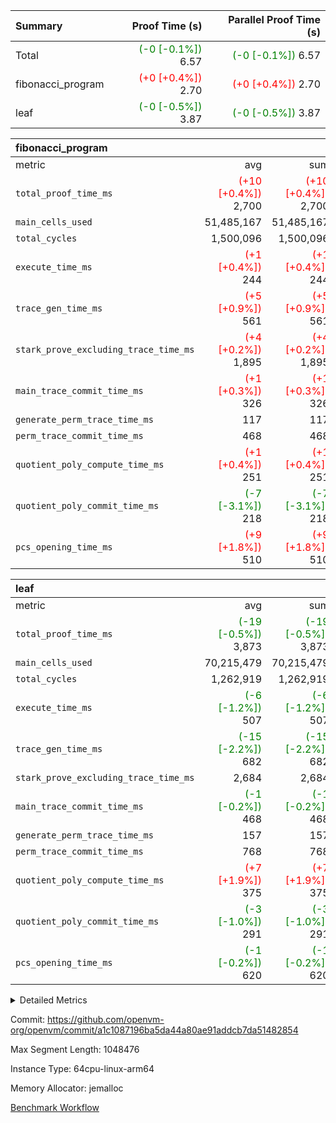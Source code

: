 | Summary | Proof Time (s) | Parallel Proof Time (s) |
|:---|---:|---:|
| Total | <span style='color: green'>(-0 [-0.1%])</span> 6.57 | <span style='color: green'>(-0 [-0.1%])</span> 6.57 |
| fibonacci_program | <span style='color: red'>(+0 [+0.4%])</span> 2.70 | <span style='color: red'>(+0 [+0.4%])</span> 2.70 |
| leaf | <span style='color: green'>(-0 [-0.5%])</span> 3.87 | <span style='color: green'>(-0 [-0.5%])</span> 3.87 |


| fibonacci_program |||||
|:---|---:|---:|---:|---:|
|metric|avg|sum|max|min|
| `total_proof_time_ms ` | <span style='color: red'>(+10 [+0.4%])</span> 2,700 | <span style='color: red'>(+10 [+0.4%])</span> 2,700 | <span style='color: red'>(+10 [+0.4%])</span> 2,700 | <span style='color: red'>(+10 [+0.4%])</span> 2,700 |
| `main_cells_used     ` |  51,485,167 |  51,485,167 |  51,485,167 |  51,485,167 |
| `total_cycles        ` |  1,500,096 |  1,500,096 |  1,500,096 |  1,500,096 |
| `execute_time_ms     ` | <span style='color: red'>(+1 [+0.4%])</span> 244 | <span style='color: red'>(+1 [+0.4%])</span> 244 | <span style='color: red'>(+1 [+0.4%])</span> 244 | <span style='color: red'>(+1 [+0.4%])</span> 244 |
| `trace_gen_time_ms   ` | <span style='color: red'>(+5 [+0.9%])</span> 561 | <span style='color: red'>(+5 [+0.9%])</span> 561 | <span style='color: red'>(+5 [+0.9%])</span> 561 | <span style='color: red'>(+5 [+0.9%])</span> 561 |
| `stark_prove_excluding_trace_time_ms` | <span style='color: red'>(+4 [+0.2%])</span> 1,895 | <span style='color: red'>(+4 [+0.2%])</span> 1,895 | <span style='color: red'>(+4 [+0.2%])</span> 1,895 | <span style='color: red'>(+4 [+0.2%])</span> 1,895 |
| `main_trace_commit_time_ms` | <span style='color: red'>(+1 [+0.3%])</span> 326 | <span style='color: red'>(+1 [+0.3%])</span> 326 | <span style='color: red'>(+1 [+0.3%])</span> 326 | <span style='color: red'>(+1 [+0.3%])</span> 326 |
| `generate_perm_trace_time_ms` |  117 |  117 |  117 |  117 |
| `perm_trace_commit_time_ms` |  468 |  468 |  468 |  468 |
| `quotient_poly_compute_time_ms` | <span style='color: red'>(+1 [+0.4%])</span> 251 | <span style='color: red'>(+1 [+0.4%])</span> 251 | <span style='color: red'>(+1 [+0.4%])</span> 251 | <span style='color: red'>(+1 [+0.4%])</span> 251 |
| `quotient_poly_commit_time_ms` | <span style='color: green'>(-7 [-3.1%])</span> 218 | <span style='color: green'>(-7 [-3.1%])</span> 218 | <span style='color: green'>(-7 [-3.1%])</span> 218 | <span style='color: green'>(-7 [-3.1%])</span> 218 |
| `pcs_opening_time_ms ` | <span style='color: red'>(+9 [+1.8%])</span> 510 | <span style='color: red'>(+9 [+1.8%])</span> 510 | <span style='color: red'>(+9 [+1.8%])</span> 510 | <span style='color: red'>(+9 [+1.8%])</span> 510 |

| leaf |||||
|:---|---:|---:|---:|---:|
|metric|avg|sum|max|min|
| `total_proof_time_ms ` | <span style='color: green'>(-19 [-0.5%])</span> 3,873 | <span style='color: green'>(-19 [-0.5%])</span> 3,873 | <span style='color: green'>(-19 [-0.5%])</span> 3,873 | <span style='color: green'>(-19 [-0.5%])</span> 3,873 |
| `main_cells_used     ` |  70,215,479 |  70,215,479 |  70,215,479 |  70,215,479 |
| `total_cycles        ` |  1,262,919 |  1,262,919 |  1,262,919 |  1,262,919 |
| `execute_time_ms     ` | <span style='color: green'>(-6 [-1.2%])</span> 507 | <span style='color: green'>(-6 [-1.2%])</span> 507 | <span style='color: green'>(-6 [-1.2%])</span> 507 | <span style='color: green'>(-6 [-1.2%])</span> 507 |
| `trace_gen_time_ms   ` | <span style='color: green'>(-15 [-2.2%])</span> 682 | <span style='color: green'>(-15 [-2.2%])</span> 682 | <span style='color: green'>(-15 [-2.2%])</span> 682 | <span style='color: green'>(-15 [-2.2%])</span> 682 |
| `stark_prove_excluding_trace_time_ms` |  2,684 |  2,684 |  2,684 |  2,684 |
| `main_trace_commit_time_ms` | <span style='color: green'>(-1 [-0.2%])</span> 468 | <span style='color: green'>(-1 [-0.2%])</span> 468 | <span style='color: green'>(-1 [-0.2%])</span> 468 | <span style='color: green'>(-1 [-0.2%])</span> 468 |
| `generate_perm_trace_time_ms` |  157 |  157 |  157 |  157 |
| `perm_trace_commit_time_ms` |  768 |  768 |  768 |  768 |
| `quotient_poly_compute_time_ms` | <span style='color: red'>(+7 [+1.9%])</span> 375 | <span style='color: red'>(+7 [+1.9%])</span> 375 | <span style='color: red'>(+7 [+1.9%])</span> 375 | <span style='color: red'>(+7 [+1.9%])</span> 375 |
| `quotient_poly_commit_time_ms` | <span style='color: green'>(-3 [-1.0%])</span> 291 | <span style='color: green'>(-3 [-1.0%])</span> 291 | <span style='color: green'>(-3 [-1.0%])</span> 291 | <span style='color: green'>(-3 [-1.0%])</span> 291 |
| `pcs_opening_time_ms ` | <span style='color: green'>(-1 [-0.2%])</span> 620 | <span style='color: green'>(-1 [-0.2%])</span> 620 | <span style='color: green'>(-1 [-0.2%])</span> 620 | <span style='color: green'>(-1 [-0.2%])</span> 620 |



<details>
<summary>Detailed Metrics</summary>

| group | num_segments | keygen_time_ms | commit_exe_time_ms |
| --- | --- | --- | --- |
| fibonacci_program | 1 | 250 | 4 | 

| group | air_name | quotient_deg | interactions | constraints |
| --- | --- | --- | --- | --- |
| fibonacci_program | AccessAdapterAir<16> | 2 | 5 | 12 | 
| fibonacci_program | AccessAdapterAir<2> | 2 | 5 | 12 | 
| fibonacci_program | AccessAdapterAir<32> | 2 | 5 | 12 | 
| fibonacci_program | AccessAdapterAir<4> | 2 | 5 | 12 | 
| fibonacci_program | AccessAdapterAir<8> | 2 | 5 | 12 | 
| fibonacci_program | BitwiseOperationLookupAir<8> | 2 | 2 | 4 | 
| fibonacci_program | MemoryMerkleAir<8> | 2 | 4 | 39 | 
| fibonacci_program | PersistentBoundaryAir<8> | 2 | 3 | 7 | 
| fibonacci_program | PhantomAir | 2 | 3 | 5 | 
| fibonacci_program | Poseidon2PeripheryAir<BabyBearParameters>, 1> | 2 | 1 | 286 | 
| fibonacci_program | ProgramAir | 1 | 1 | 4 | 
| fibonacci_program | RangeTupleCheckerAir<2> | 1 | 1 | 4 | 
| fibonacci_program | Rv32HintStoreAir | 2 | 18 | 28 | 
| fibonacci_program | VariableRangeCheckerAir | 1 | 1 | 4 | 
| fibonacci_program | VmAirWrapper<Rv32BaseAluAdapterAir, BaseAluCoreAir<4, 8> | 2 | 20 | 37 | 
| fibonacci_program | VmAirWrapper<Rv32BaseAluAdapterAir, LessThanCoreAir<4, 8> | 2 | 18 | 40 | 
| fibonacci_program | VmAirWrapper<Rv32BaseAluAdapterAir, ShiftCoreAir<4, 8> | 2 | 24 | 91 | 
| fibonacci_program | VmAirWrapper<Rv32BranchAdapterAir, BranchEqualCoreAir<4> | 2 | 11 | 20 | 
| fibonacci_program | VmAirWrapper<Rv32BranchAdapterAir, BranchLessThanCoreAir<4, 8> | 2 | 13 | 35 | 
| fibonacci_program | VmAirWrapper<Rv32CondRdWriteAdapterAir, Rv32JalLuiCoreAir> | 2 | 10 | 18 | 
| fibonacci_program | VmAirWrapper<Rv32JalrAdapterAir, Rv32JalrCoreAir> | 2 | 16 | 20 | 
| fibonacci_program | VmAirWrapper<Rv32LoadStoreAdapterAir, LoadSignExtendCoreAir<4, 8> | 2 | 18 | 33 | 
| fibonacci_program | VmAirWrapper<Rv32LoadStoreAdapterAir, LoadStoreCoreAir<4> | 2 | 17 | 40 | 
| fibonacci_program | VmAirWrapper<Rv32MultAdapterAir, DivRemCoreAir<4, 8> | 2 | 25 | 84 | 
| fibonacci_program | VmAirWrapper<Rv32MultAdapterAir, MulHCoreAir<4, 8> | 2 | 24 | 31 | 
| fibonacci_program | VmAirWrapper<Rv32MultAdapterAir, MultiplicationCoreAir<4, 8> | 2 | 19 | 19 | 
| fibonacci_program | VmAirWrapper<Rv32RdWriteAdapterAir, Rv32AuipcCoreAir> | 2 | 12 | 14 | 
| fibonacci_program | VmConnectorAir | 2 | 5 | 10 | 
| leaf | AccessAdapterAir<2> | 2 | 5 | 12 | 
| leaf | AccessAdapterAir<4> | 2 | 5 | 12 | 
| leaf | AccessAdapterAir<8> | 2 | 5 | 12 | 
| leaf | FriReducedOpeningAir | 2 | 39 | 71 | 
| leaf | JalRangeCheckAir | 2 | 9 | 14 | 
| leaf | NativePoseidon2Air<BabyBearParameters>, 1> | 2 | 136 | 572 | 
| leaf | PhantomAir | 2 | 3 | 5 | 
| leaf | ProgramAir | 1 | 1 | 4 | 
| leaf | VariableRangeCheckerAir | 1 | 1 | 4 | 
| leaf | VmAirWrapper<AluNativeAdapterAir, FieldArithmeticCoreAir> | 2 | 15 | 27 | 
| leaf | VmAirWrapper<BranchNativeAdapterAir, BranchEqualCoreAir<1> | 2 | 11 | 25 | 
| leaf | VmAirWrapper<NativeAdapterAir<2, 0>, PublicValuesCoreAir> | 2 | 11 | 30 | 
| leaf | VmAirWrapper<NativeLoadStoreAdapterAir<1>, NativeLoadStoreCoreAir<1> | 2 | 15 | 20 | 
| leaf | VmAirWrapper<NativeLoadStoreAdapterAir<4>, NativeLoadStoreCoreAir<4> | 2 | 15 | 20 | 
| leaf | VmAirWrapper<NativeVectorizedAdapterAir<4>, FieldExtensionCoreAir> | 2 | 15 | 27 | 
| leaf | VmConnectorAir | 2 | 5 | 10 | 
| leaf | VolatileBoundaryAir | 2 | 4 | 17 | 

| group | air_name | idx | rows | prep_cols | perm_cols | main_cols | cells |
| --- | --- | --- | --- | --- | --- | --- | --- |
| leaf | AccessAdapterAir<2> | 0 | 262,144 |  | 16 | 11 | 7,077,888 | 
| leaf | AccessAdapterAir<4> | 0 | 131,072 |  | 16 | 13 | 3,801,088 | 
| leaf | AccessAdapterAir<8> | 0 | 4,096 |  | 16 | 17 | 135,168 | 
| leaf | FriReducedOpeningAir | 0 | 524,288 |  | 84 | 27 | 58,195,968 | 
| leaf | JalRangeCheckAir | 0 | 65,536 |  | 28 | 12 | 2,621,440 | 
| leaf | NativePoseidon2Air<BabyBearParameters>, 1> | 0 | 65,536 |  | 312 | 398 | 46,530,560 | 
| leaf | PhantomAir | 0 | 32,768 |  | 12 | 6 | 589,824 | 
| leaf | ProgramAir | 0 | 131,072 |  | 8 | 10 | 2,359,296 | 
| leaf | VariableRangeCheckerAir | 0 | 262,144 | 2 | 8 | 1 | 2,359,296 | 
| leaf | VmAirWrapper<AluNativeAdapterAir, FieldArithmeticCoreAir> | 0 | 1,048,576 |  | 36 | 29 | 68,157,440 | 
| leaf | VmAirWrapper<BranchNativeAdapterAir, BranchEqualCoreAir<1> | 0 | 131,072 |  | 28 | 23 | 6,684,672 | 
| leaf | VmAirWrapper<NativeAdapterAir<2, 0>, PublicValuesCoreAir> | 0 | 64 |  | 28 | 27 | 3,520 | 
| leaf | VmAirWrapper<NativeLoadStoreAdapterAir<1>, NativeLoadStoreCoreAir<1> | 0 | 524,288 |  | 40 | 21 | 31,981,568 | 
| leaf | VmAirWrapper<NativeLoadStoreAdapterAir<4>, NativeLoadStoreCoreAir<4> | 0 | 131,072 |  | 40 | 27 | 8,781,824 | 
| leaf | VmAirWrapper<NativeVectorizedAdapterAir<4>, FieldExtensionCoreAir> | 0 | 131,072 |  | 36 | 38 | 9,699,328 | 
| leaf | VmConnectorAir | 0 | 2 | 1 | 16 | 5 | 42 | 
| leaf | VolatileBoundaryAir | 0 | 131,072 |  | 12 | 11 | 3,014,656 | 

| group | air_name | segment | rows | prep_cols | perm_cols | main_cols | cells |
| --- | --- | --- | --- | --- | --- | --- | --- |
| fibonacci_program | AccessAdapterAir<8> | 0 | 32 |  | 16 | 17 | 1,056 | 
| fibonacci_program | BitwiseOperationLookupAir<8> | 0 | 65,536 | 3 | 8 | 2 | 655,360 | 
| fibonacci_program | MemoryMerkleAir<8> | 0 | 256 |  | 16 | 32 | 12,288 | 
| fibonacci_program | PersistentBoundaryAir<8> | 0 | 32 |  | 12 | 20 | 1,024 | 
| fibonacci_program | PhantomAir | 0 | 1 |  | 12 | 6 | 18 | 
| fibonacci_program | Poseidon2PeripheryAir<BabyBearParameters>, 1> | 0 | 256 |  | 8 | 300 | 78,848 | 
| fibonacci_program | ProgramAir | 0 | 4,096 |  | 8 | 10 | 73,728 | 
| fibonacci_program | RangeTupleCheckerAir<2> | 0 | 524,288 | 2 | 8 | 1 | 4,718,592 | 
| fibonacci_program | Rv32HintStoreAir | 0 | 4 |  | 44 | 32 | 304 | 
| fibonacci_program | VariableRangeCheckerAir | 0 | 262,144 | 2 | 8 | 1 | 2,359,296 | 
| fibonacci_program | VmAirWrapper<Rv32BaseAluAdapterAir, BaseAluCoreAir<4, 8> | 0 | 1,048,576 |  | 52 | 36 | 92,274,688 | 
| fibonacci_program | VmAirWrapper<Rv32BaseAluAdapterAir, LessThanCoreAir<4, 8> | 0 | 524,288 |  | 40 | 37 | 40,370,176 | 
| fibonacci_program | VmAirWrapper<Rv32BranchAdapterAir, BranchEqualCoreAir<4> | 0 | 262,144 |  | 28 | 26 | 14,155,776 | 
| fibonacci_program | VmAirWrapper<Rv32BranchAdapterAir, BranchLessThanCoreAir<4, 8> | 0 | 8 |  | 32 | 32 | 512 | 
| fibonacci_program | VmAirWrapper<Rv32CondRdWriteAdapterAir, Rv32JalLuiCoreAir> | 0 | 131,072 |  | 28 | 18 | 6,029,312 | 
| fibonacci_program | VmAirWrapper<Rv32JalrAdapterAir, Rv32JalrCoreAir> | 0 | 16 |  | 36 | 28 | 1,024 | 
| fibonacci_program | VmAirWrapper<Rv32LoadStoreAdapterAir, LoadStoreCoreAir<4> | 0 | 16 |  | 52 | 41 | 1,488 | 
| fibonacci_program | VmAirWrapper<Rv32RdWriteAdapterAir, Rv32AuipcCoreAir> | 0 | 8 |  | 28 | 20 | 384 | 
| fibonacci_program | VmConnectorAir | 0 | 2 | 1 | 16 | 5 | 42 | 

| group | idx | trace_gen_time_ms | total_proof_time_ms | total_cycles | total_cells | stark_prove_excluding_trace_time_ms | quotient_poly_compute_time_ms | quotient_poly_commit_time_ms | perm_trace_commit_time_ms | pcs_opening_time_ms | main_trace_commit_time_ms | main_cells_used | generate_perm_trace_time_ms | execute_time_ms |
| --- | --- | --- | --- | --- | --- | --- | --- | --- | --- | --- | --- | --- | --- | --- |
| leaf | 0 | 682 | 3,873 | 1,262,919 | 251,993,578 | 2,684 | 375 | 291 | 768 | 620 | 468 | 70,215,479 | 157 | 507 | 

| group | idx | trace_height_constraint | weighted_sum | threshold |
| --- | --- | --- | --- | --- |
| leaf | 0 | 0 | 5,439,620 | 2,013,265,921 | 
| leaf | 0 | 1 | 26,751,232 | 2,013,265,921 | 
| leaf | 0 | 2 | 2,719,810 | 2,013,265,921 | 
| leaf | 0 | 3 | 26,484,996 | 2,013,265,921 | 
| leaf | 0 | 4 | 131,072 | 2,013,265,921 | 
| leaf | 0 | 5 | 61,919,946 | 2,013,265,921 | 

| group | segment | trace_gen_time_ms | total_proof_time_ms | total_cycles | total_cells | stark_prove_excluding_trace_time_ms | quotient_poly_compute_time_ms | quotient_poly_commit_time_ms | perm_trace_commit_time_ms | pcs_opening_time_ms | main_trace_commit_time_ms | main_cells_used | generate_perm_trace_time_ms | execute_time_ms |
| --- | --- | --- | --- | --- | --- | --- | --- | --- | --- | --- | --- | --- | --- | --- |
| fibonacci_program | 0 | 561 | 2,700 | 1,500,096 | 160,733,916 | 1,895 | 251 | 218 | 468 | 510 | 326 | 51,485,167 | 117 | 244 | 

| group | segment | trace_height_constraint | weighted_sum | threshold |
| --- | --- | --- | --- | --- |
| fibonacci_program | 0 | 0 | 3,932,270 | 2,013,265,921 | 
| fibonacci_program | 0 | 1 | 10,748,264 | 2,013,265,921 | 
| fibonacci_program | 0 | 2 | 1,966,135 | 2,013,265,921 | 
| fibonacci_program | 0 | 3 | 10,748,300 | 2,013,265,921 | 
| fibonacci_program | 0 | 4 | 800 | 2,013,265,921 | 
| fibonacci_program | 0 | 5 | 288 | 2,013,265,921 | 
| fibonacci_program | 0 | 6 | 7,209,044 | 2,013,265,921 | 
| fibonacci_program | 0 | 7 |  | 2,013,265,921 | 
| fibonacci_program | 0 | 8 | 35,526,957 | 2,013,265,921 | 

</details>


Commit: https://github.com/openvm-org/openvm/commit/a1c1087196ba5da44a80ae91addcb7da51482854

Max Segment Length: 1048476

Instance Type: 64cpu-linux-arm64

Memory Allocator: jemalloc

[Benchmark Workflow](https://github.com/openvm-org/openvm/actions/runs/13911140333)
